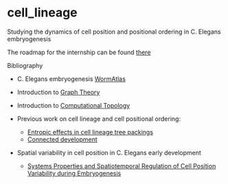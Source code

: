 # cell_lineage
Studying the dynamics of cell position and positional ordering in C. Elegans embryogenesis

The roadmap for the internship can be found [there](https://github.com/paulvill/cell_lineage/issues/1)

Bibliography

- C. Elegans embryogenesis [WormAtlas](http://www.wormatlas.org/embryo/introduction/EIntroframeset.html)

- Introduction to [Graph Theory](https://www.maths.ed.ac.uk/~v1ranick/papers/wilsongraph.pdf)

- Introduction to [Computational Topology](https://www.researchgate.net/profile/John_Harer/publication/220692408_Computational_Topology_An_Introduction/links/54adf07a0cf2828b29fcb7ef.pdf)

- Previous work on cell lineage and cell positional ordering: 
  - [Entropic effects in cell lineage tree packings](https://www.nature.com/articles/s41567-018-0202-0)
  - [Connected development](https://www.nature.com/articles/s41567-018-0236-3)
  
- Spatial variability in cell position in C. Elegans early development 
  - [Systems Properties and Spatiotemporal Regulation of Cell Position Variability during Embryogenesis](https://www.sciencedirect.com/science/article/pii/S221112471831982X)
